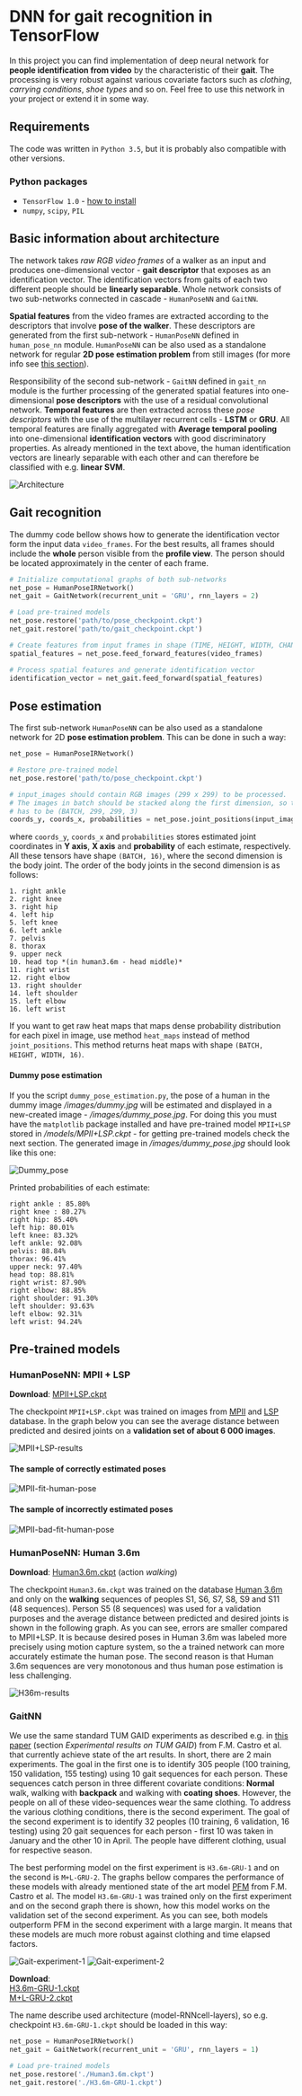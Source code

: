 # DNN for gait recognition in TensorFlow

In this project you can find implementation of deep neural network for **people identification from video** by the characteristic of their **gait**. The processing is very robust against various covariate factors such as *clothing*, *carrying conditions*, *shoe types* and so on. Feel free to use this network in your project or extend it in some way.

## Requirements

The code was written in `Python 3.5`, but it is probably also compatible with other versions. 

### Python packages

- `TensorFlow 1.0` - [how to install](https://www.tensorflow.org/install/)
- `numpy`, `scipy`, `PIL`

## Basic information about architecture

The network takes *raw RGB video frames* of a walker as an input and produces one-dimensional vector - **gait descriptor** that exposes as an identification vector. The identification vectors from gaits of each two different people should be **linearly separable**. Whole network consists of two sub-networks connected in cascade - `HumanPoseNN` and `GaitNN`.

**Spatial features** from the video frames are extracted according to the descriptors that involve **pose of the walker**. These descriptors are generated from the first sub-network - `HumanPoseNN` defined in `human_pose_nn` module. `HumanPoseNN` can be also used as a standalone network for regular **2D pose estimation problem** from still images (for more info see [this section](#pose-estimation)).

Responsibility of the second sub-network - `GaitNN` defined in `gait_nn` module is the further processing of the generated spatial features into one-dimensional **pose descriptors** with the use of a residual convolutional network. **Temporal features** are then extracted across these *pose descriptors* with the use of the multilayer recurrent cells - **LSTM** or **GRU**. All temporal features are finally aggregated with **Average temporal pooling** into one-dimensional **identification vectors** with good discriminatory properties. As already mentioned in the text above, the human identification vectors are linearly separable with each other and can therefore be classified with e.g. **linear SVM**.

![Architecture](images/architecture.jpg)

## Gait recognition

The dummy code bellow shows how to generate the identification vector form the input data `video_frames`. For the best results, all frames should include the **whole** person visible from the **profile view**. The person should be located approximately in the center of each frame. 

```python
# Initialize computational graphs of both sub-networks
net_pose = HumanPoseIRNetwork()
net_gait = GaitNetwork(recurrent_unit = 'GRU', rnn_layers = 2)

# Load pre-trained models
net_pose.restore('path/to/pose_checkpoint.ckpt')
net_gait.restore('path/to/gait_checkpoint.ckpt')

# Create features from input frames in shape (TIME, HEIGHT, WIDTH, CHANNELS) 
spatial_features = net_pose.feed_forward_features(video_frames)

# Process spatial features and generate identification vector 
identification_vector = net_gait.feed_forward(spatial_features)
```

## Pose estimation

The first sub-network `HumanPoseNN` can be also used as a standalone network for 2D **pose estimation problem**. This can be done in such a way:

```python
net_pose = HumanPoseIRNetwork()

# Restore pre-trained model
net_pose.restore('path/to/pose_checkpoint.ckpt')

# input_images should contain RGB images (299 x 299) to be processed.
# The images in batch should be stacked along the first dimension, so the shape of input_images 
# has to be (BATCH, 299, 299, 3)
coords_y, coords_x, probabilities = net_pose.joint_positions(input_images)
```
where `coords_y`, `coords_x` and `probabilities` stores estimated joint coordinates in **Y axis**, **X axis** and **probability** of each estimate, respectively. All these tensors have shape `(BATCH, 16)`, where the second dimension is the body joint. The order of the body joints in the second dimension is as follows:

```
1. right ankle 
2. right knee 
3. right hip
4. left hip
5. left knee
6. left ankle
7. pelvis
8. thorax
9. upper neck
10. head top *(in human3.6m - head middle)*
11. right wrist
12. right elbow
13. right shoulder
14. left shoulder
15. left elbow
16. left wrist
```

If you want to get raw heat maps that maps dense probability distribution for each pixel in image, use method `heat_maps` instead of method `joint_positions`. This method returns heat maps with shape `(BATCH, HEIGHT, WIDTH, 16)`. 

#### Dummy pose estimation

If you the script `dummy_pose_estimation.py`, the pose of a human in the dummy image */images/dummy.jpg* will be estimated and displayed in a new-created image - */images/dummy_pose.jpg*. For doing this you must have the `matplotlib` package installed and have pre-trained model `MPII+LSP` stored in */models/MPII+LSP.ckpt* - for getting pre-trained models check the next section. The generated image in */images/dummy_pose.jpg* should look like this one:

![Dummy_pose](images/dummy_pose_gt.jpg)

Printed probabilities of each estimate:

```
right ankle : 85.80%
right knee : 80.27%
right hip: 85.40%
left hip: 80.01%
left knee: 83.32%
left ankle: 92.08%
pelvis: 88.84%
thorax: 96.41%
upper neck: 97.40%
head top: 88.81%
right wrist: 87.90%
right elbow: 88.85%
right shoulder: 91.30%
left shoulder: 93.63%
left elbow: 92.31%
left wrist: 94.24%
```

## Pre-trained models

### HumanPoseNN: **MPII + LSP**

**Download**: [MPII+LSP.ckpt](http://www.st.fmph.uniba.sk/~margeta2/models/MPII+LSP.ckpt)

The checkpoint `MPII+LSP.ckpt` was trained on images from [MPII](http://human-pose.mpi-inf.mpg.de) and [LSP](http://www.comp.leeds.ac.uk/mat4saj/lsp.html) database. In the graph below you can see the average distance between predicted and desired joints on a **validation set of about 6 000 images**.

![MPII+LSP-results](images/mpii-results.jpg)

#### The sample of correctly estimated poses
![MPII-fit-human-pose](images/mpii-fit.jpg)

#### The sample of incorrectly estimated poses
![MPII-bad-fit-human-pose](images/mpii-fit-bad.jpg)

### HumanPoseNN: **Human 3.6m**

**Download**: [Human3.6m.ckpt](http://www.st.fmph.uniba.sk/~margeta2/models/Human3.6m.ckpt) (action *walking*)

The checkpoint `Human3.6m.ckpt` was trained on the database [Human 3.6m](http://vision.imar.ro/human3.6m/description.php) and only on the **walking** sequences of peoples S1, S6, S7, S8, S9 and S11 (48 sequences). Person S5 (8 sequences) was used for a validation purposes and the average distance between predicted and desired joints is shown in the following graph. As you can see, errors are smaller compared to MPII+LSP. It is because desired poses in Human 3.6m was labeled more precisely using motion capture system, so the a trained network can more accurately estimate the human pose. The second reason is that Human 3.6m sequences are very monotonous and thus human pose estimation is less challenging. 

![H36m-results](images/h36m-results.jpg)

### GaitNN


We use the same standard TUM GAID experiments as described e.g. in [this paper](https://arxiv.org/abs/1601.06931) (section *Experimental results on TUM GAID*) from F.M. Castro et al. that currently achieve state of the art results. In short, there are 2 main experiments. The goal in the first one is to identify 305 people (100 training, 150 validation, 155 testing) using 10 gait sequences for each person. These sequences catch person in three different covariate conditions: **Normal** walk, walking with **backpack** and walking with **coating shoes**. However, the people on all of these video-sequences wear the same clothing. To address the various clothing conditions, there is the second experiment. The goal of the second experiment is to identify 32 peoples (10 training, 6 validation, 16 testing) using 20 gait sequences for each person - first 10 was taken in January and the other 10 in April. The people have different clothing, usual for respective season. 

The best performing model on the first experiment is `H3.6m-GRU-1` and on the second is `M+L-GRU-2`. The graphs bellow compares the performance of these models with already mentioned state of the art model [PFM](https://arxiv.org/abs/1601.06931) from F.M. Castro et al. The model `H3.6m-GRU-1` was trained only on the first experiment and on the second graph there is shown, how this model works on the validation set of the second experiment. As you can see, both models outperform PFM in the second experiment with a large margin. It means that these models are much more robust against clothing and time elapsed factors. 

![Gait-experiment-1](images/ex1.jpg)
![Gait-experiment-2](images/ex2.jpg)

**Download**:<br>
[H3.6m-GRU-1.ckpt](http://www.st.fmph.uniba.sk/~margeta2/models/H3.6m-GRU-1.ckpt)<br>
[M+L-GRU-2.ckpt](http://www.st.fmph.uniba.sk/~margeta2/models/M+L-GRU-2.ckpt)

The name describe used architecture (model-RNNcell-layers), so e.g. checkpoint `H3.6m-GRU-1.ckpt` should be loaded in this way:
```python
net_pose = HumanPoseIRNetwork()
net_gait = GaitNetwork(recurrent_unit = 'GRU', rnn_layers = 1)

# Load pre-trained models
net_pose.restore('./Human3.6m.ckpt')
net_gait.restore('./H3.6m-GRU-1.ckpt')
```